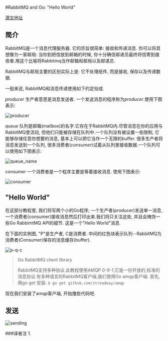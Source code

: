 #RabbitMQ and Go: "Hello World"

[源文地址](https://www.rabbitmq.com/tutorials/tutorial-one-go.html)

## 简介

RabbitMQ是一个消息代理服务器. 它的宗旨很简单: 接收和传递消息. 你可以将其想像为一家邮局: 当你到把信放到邮箱的时候, 你十分确信邮递员最终将信寄到接收者.用这个比喻将Rabbitmq当作邮箱和邮局以及邮递员.

RabbitMQ与邮局主要的区别实际上是: 它不处理纸件, 而是接收, 保存以及传递数据.

一般来说, RabbitMQ和消息传递使用如下约定俗成.

*producer* 生产者意思是消息发送者. 一个发送消息的程序称为*producer*.使用下图表示:

![producer](https://www.rabbitmq.com/img/tutorials/producer.png)

*queue* 队列是邮箱(mailbox)的名字.它存在于RabbitMQ内.尽管消息在你的应用与RabbitMQ里流动, 但他们只能被存储在队列中.一个队列没有被设置一些限制, 它能够存储任意你想要的消息, 基本上可以把它当作一个无限的buffer. 很多生产者将消息发送到一个队列, 很多消费者(*consumer*)试着从队列里接收数据.一个队列可以使用如下图表示:

![queue_name](https://www.rabbitmq.com/img/tutorials/queue.png)

*consumer* 一个消费者是一个程序主要是等着接收消息. 使用下图表示:

![consumer](https://www.rabbitmq.com/img/tutorials/consumer.png)

## "Hello World"

在这部分教程里, 我们将写两个小的Go程序; 一个生产者(producer)发送单一消息, 一个消费者(consumer)接收消息然后打印出来.我们将只关注这些, 并且会掩饰一些Go RabbimtMQ API的细节. 这是一个"Hello World"消息.

在下面的实例图, "P"是生产者, C是消费者. 中间的红色块表示队列--RabbitMQ为消费者(Consumer)保存的消息缓存(buffer).

![p-q-c](https://www.rabbitmq.com/img/tutorials/python-one.png)

> Go RabbitMQ client library
> 
> RabbitMQ支持多种协议.此教程使用AMQP 0-9-1,它是一份开放的,标准的消息协议.有多种语言的RabbitMQ客户端,我们使用Go amqp客户端.
> 首先, 用go get 安装: 
> ```$ go get github.com/streadway/amqp```

现在我们安装了amqp客户端, 开始撸些代码吧.

## 发送

![sending](https://www.rabbitmq.com/img/tutorials/sending.png)




###译者注
1. 


